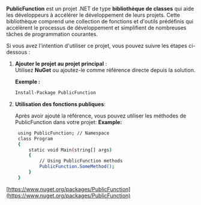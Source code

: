**PublicFunction** est un projet .NET de type **bibliothèque de classes** qui aide les développeurs à accélérer le développement de leurs projets. Cette bibliothèque comprend une collection de fonctions et d'outils prédéfinis qui accélèrent le processus de développement et simplifient de nombreuses tâches de programmation courantes.

Si vous avez l'intention d'utiliser ce projet, vous pouvez suivre les étapes ci-dessous :

1. **Ajouter le projet au projet principal** :  
   Utilisez **NuGet** ou ajoutez-le comme référence directe depuis la solution.

   **Exemple :**
   ```bash
   Install-Package PublicFunction
2. **Utilisation des fonctions publiques**:
   
    Après avoir ajouté la référence, vous pouvez utiliser les méthodes de PublicFunction dans votre projet:
   **Example:**
   ```bash
    using PublicFunction; // Namespace 
    class Program
    {
        static void Main(string[] args)
        {
            // Using PublicFunction methods
            PublicFunction.SomeMethod();
        }
    }

[https://www.nuget.org/packages/PublicFunction](https://www.nuget.org/packages/PublicFunction)
